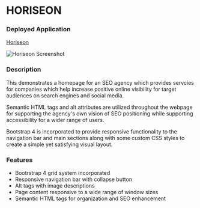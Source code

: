 # HORISEON 

### Deployed Application 

[Horiseon](https://mhans003.github.io/Horiseon_MHanson/)

![Horiseon Screenshot](./assets/images/search-engine-optimization.jpg)

### Description

This demonstrates a homepage for an SEO agency which provides servcies for companies which help 
increase positive online visibility for target audiences on search engines and social media. 

Semantic HTML tags and alt attributes are utilized throughout the webpage for supporting the agency's 
own vision of SEO positioning while supporting accessibility for a wider range of users. 

Bootstrap 4 is incorporated to provide responsive functionality to the navigation bar and main
sections along with some custom CSS styles to create a simple yet satisfying visual layout.  

### Features

* Bootrstrap 4 grid system incorporated 
* Responsive navigation bar with collapse button
* Alt tags with image descriptions 
* Page content responsive to a wide range of window sizes
* Semantic HTML tags for organization and SEO enhancement 

